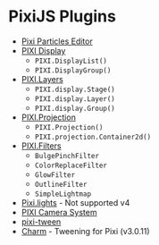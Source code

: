 # PixiJS Plugins

- [Pixi Particles Editor](http://pixijs.github.io/pixi-particles-editor/#)
- [PIXI Display](http://pixijs.github.io/examples/required/plugins/pixi-display.js) 
  - `PIXI.DisplayList()`
  - `PIXI.DisplayGroup()`
- [PIXI.Layers](http://pixijs.github.io/examples/required/plugins/pixi-layers.js)
  - `PIXI.display.Stage()`
  - `PIXI.display.Layer()`
  - `PIXI.display.Group()`
- [PIXI.Projection](http://pixijs.github.io/examples/required/plugins/pixi-projection.js)
  - `PIXI.Projection()`
  - `PIXI.projection.Container2d()`
- [PIXI.Filters](http://pixijs.github.io/examples/required/plugins/pixi-extra-filters.js) 
  - `BulgePinchFilter`
  - `ColorReplaceFilter`
  - `GlowFilter`
  - `OutlineFilter`
  - `SimpleLightmap`
- [Pixi.lights](https://github.com/pixijs/pixi-lights) - Not supported v4
- [PIXI Camera System](http://www.kaleadis.de/lab/04-pixi-cam/)
- [pixi-tween](https://github.com/Nazariglez/pixi-tween)
- [Charm](https://github.com/kittykatattack/charm) - Tweening for Pixi (v3.0.11)
